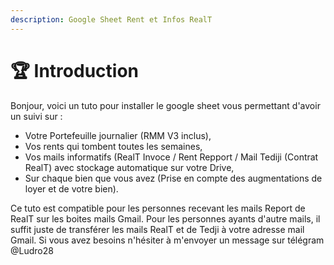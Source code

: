 ```yaml
---
description: Google Sheet Rent et Infos RealT
---
```


# 🏆 Introduction

Bonjour, voici un tuto pour installer le google sheet vous permettant d'avoir un suivi sur :

* &#x20;Votre Portefeuille journalier (RMM V3 inclus),
* &#x20;Vos rents qui tombent toutes les semaines,
* &#x20;Vos mails informatifs (RealT Invoce / Rent Repport / Mail Tediji (Contrat RealT) avec stockage automatique sur votre Drive,
* &#x20;Sur chaque bien que vous avez (Prise en compte des augmentations de loyer et de votre bien).



Ce tuto est compatible pour les personnes recevant les mails Report de RealT sur les boites mails Gmail. Pour les personnes ayants d'autre mails, il suffit juste de transférer les mails RealT et de Tedji à votre adresse mail Gmail. Si vous avez besoins n'hésiter à m'envoyer un message sur télégram @Ludro28
